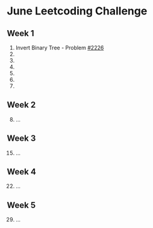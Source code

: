 # June Leetcoding Challenge

## Week 1
   1. Invert Binary Tree - Problem [#2226](https://leetcode.com/problems/invert-binary-tree/)
   2. 
   3. 
   4. 
   5. 
   6. 
   7. 

## Week 2
  8. ...

## Week 3
  15. ...
  
## Week 4
  22. ...
  
## Week 5
  29. ...
